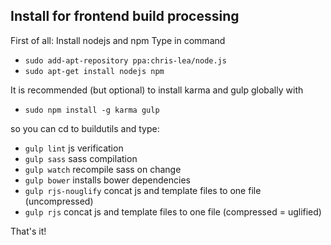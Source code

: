 
## Install for frontend build processing

First of all: Install nodejs and npm 
Type in command 

* `sudo add-apt-repository ppa:chris-lea/node.js`
* `sudo apt-get install nodejs npm`

It is recommended (but optional) to install karma and gulp globally with

* `sudo npm install -g karma gulp`

so you can cd to buildutils and type:

* `gulp lint` js verification
* `gulp sass` sass compilation
* `gulp watch` recompile sass on change
* `gulp bower` installs bower dependencies
* `gulp rjs-nouglify` concat js and template files to one file (uncompressed)
* `gulp rjs` concat js and template files to one file (compressed = uglified)


 


That's it!